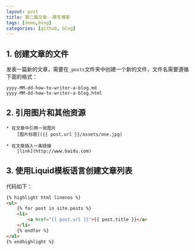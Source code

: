 ```yaml
---
layout: post
title: 第二篇文章--撰写博客
tags: [demo,blog]
categories: [github, blog]
---
```


## 1. 创建文章的文件

发表一篇新的文章，需要在`_posts`文件夹中创建一个新的文件，文件名需要遵循下面的格式：

	yyyy-MM-dd-how-to-writer-a-blog.md
	yyyy-MM-dd-how-to-writer-a-blog.html
	
## 2. 引用图片和其他资源

	* 在文章中引用一张图片
		[图片标题]({{ post.url }}/assets/one.jpg)

	* 在文章插入一条链接
		[link](http://www.baidu.com)


## 3. 使用Liquid模板语言创建文章列表

代码如下：
```html	
{% highlight html linenos %}
<ul>
	{% for post in site.posts %}
	<li>
  		<a href="{{ post.url }}">{{ post.title }}</a>
	</li>
	{% endfor %}
</ul>
{% endhighlight %}
```
